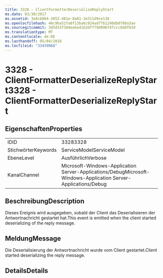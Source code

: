 ```yaml
---
title: 3328 - ClientFormatterDeserializeReplyStart
ms.date: 03/30/2017
ms.assetid: 3e8cb064-3052-481e-8a81-3e311d9ce138
ms.openlocfilehash: 46c9ba51fa0f13ba6c924ad77b1240db0798a3ae
ms.sourcegitcommit: 3d5d33f384eeba41b2dff79d096f47ccc8d8f03d
ms.translationtype: MT
ms.contentlocale: de-DE
ms.lasthandoff: 05/04/2018
ms.locfileid: "33459068"
---
```

# <a name="3328---clientformatterdeserializereplystart"></a><span data-ttu-id="2b73e-102">3328 - ClientFormatterDeserializeReplyStart</span><span class="sxs-lookup"><span data-stu-id="2b73e-102">3328 - ClientFormatterDeserializeReplyStart</span></span>
## <a name="properties"></a><span data-ttu-id="2b73e-103">Eigenschaften</span><span class="sxs-lookup"><span data-stu-id="2b73e-103">Properties</span></span>  
  
|||  
|-|-|  
|<span data-ttu-id="2b73e-104">ID</span><span class="sxs-lookup"><span data-stu-id="2b73e-104">ID</span></span>|<span data-ttu-id="2b73e-105">3328</span><span class="sxs-lookup"><span data-stu-id="2b73e-105">3328</span></span>|  
|<span data-ttu-id="2b73e-106">Stichwörter</span><span class="sxs-lookup"><span data-stu-id="2b73e-106">Keywords</span></span>|<span data-ttu-id="2b73e-107">ServiceModel</span><span class="sxs-lookup"><span data-stu-id="2b73e-107">ServiceModel</span></span>|  
|<span data-ttu-id="2b73e-108">Ebene</span><span class="sxs-lookup"><span data-stu-id="2b73e-108">Level</span></span>|<span data-ttu-id="2b73e-109">Ausführlich</span><span class="sxs-lookup"><span data-stu-id="2b73e-109">Verbose</span></span>|  
|<span data-ttu-id="2b73e-110">Kanal</span><span class="sxs-lookup"><span data-stu-id="2b73e-110">Channel</span></span>|<span data-ttu-id="2b73e-111">Microsoft-Windows-Application Server-Applications/Debug</span><span class="sxs-lookup"><span data-stu-id="2b73e-111">Microsoft-Windows-Application Server-Applications/Debug</span></span>|  
  
## <a name="description"></a><span data-ttu-id="2b73e-112">Beschreibung</span><span class="sxs-lookup"><span data-stu-id="2b73e-112">Description</span></span>  
 <span data-ttu-id="2b73e-113">Dieses Ereignis wird ausgegeben, sobald der Client das Deserialisieren der Antwortnachricht gestartet hat.</span><span class="sxs-lookup"><span data-stu-id="2b73e-113">This event is emitted when the client started deserializing of the reply message.</span></span>  
  
## <a name="message"></a><span data-ttu-id="2b73e-114">Meldung</span><span class="sxs-lookup"><span data-stu-id="2b73e-114">Message</span></span>  
 <span data-ttu-id="2b73e-115">Die Deserialisierung der Antwortnachricht wurde vom Client gestartet.</span><span class="sxs-lookup"><span data-stu-id="2b73e-115">Client started deserializing the reply message.</span></span>  
  
## <a name="details"></a><span data-ttu-id="2b73e-116">Details</span><span class="sxs-lookup"><span data-stu-id="2b73e-116">Details</span></span>
